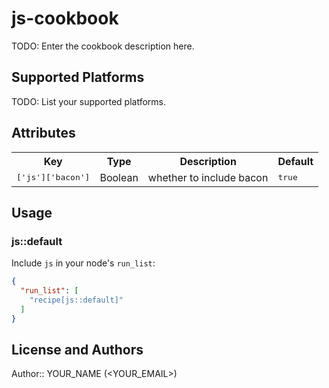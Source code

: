 # js-cookbook

TODO: Enter the cookbook description here.

## Supported Platforms

TODO: List your supported platforms.

## Attributes

<table>
  <tr>
    <th>Key</th>
    <th>Type</th>
    <th>Description</th>
    <th>Default</th>
  </tr>
  <tr>
    <td><tt>['js']['bacon']</tt></td>
    <td>Boolean</td>
    <td>whether to include bacon</td>
    <td><tt>true</tt></td>
  </tr>
</table>

## Usage

### js::default

Include `js` in your node's `run_list`:

```json
{
  "run_list": [
    "recipe[js::default]"
  ]
}
```

## License and Authors

Author:: YOUR_NAME (<YOUR_EMAIL>)
